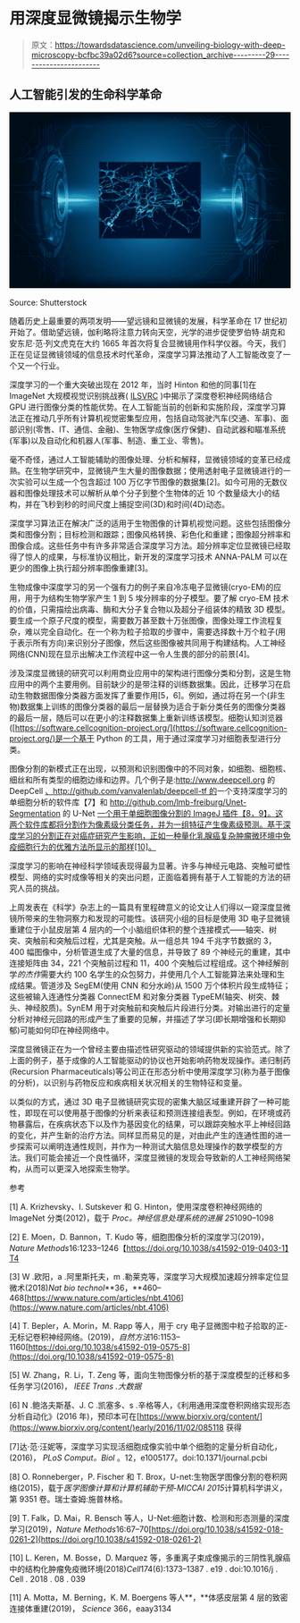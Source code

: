 # 用深度显微镜揭示生物学

> 原文：<https://towardsdatascience.com/unveiling-biology-with-deep-microscopy-bcfbc39a02d6?source=collection_archive---------29----------------------->

## 人工智能引发的生命科学革命

![](img/d5d108bf9ce1af75009809870f604355.png)

Source: Shutterstock

随着历史上最重要的两项发明——望远镜和显微镜的发展，科学革命在 17 世纪初开始了。借助望远镜，伽利略将注意力转向天空，光学的进步促使罗伯特·胡克和安东尼·范·列文虎克在大约 1665 年首次将复合显微镜用作科学仪器。今天，我们正在见证显微镜领域的信息技术时代革命，深度学习算法推动了人工智能改变了一个又一个行业。

深度学习的一个重大突破出现在 2012 年，当时 Hinton 和他的同事[1]在 ImageNet 大规模视觉识别挑战赛( [ILSVRC](http://image-net.org/challenges/LSVRC/) )中揭示了深度卷积神经网络结合 GPU 进行图像分类的性能优势。在人工智能当前的创新和实施阶段，深度学习算法正在推动几乎所有计算机视觉密集型应用，包括自动驾驶汽车(交通、军事)、面部识别(零售、IT、通信、金融)、生物医学成像(医疗保健)、自动武器和瞄准系统(军事)以及自动化和机器人(军事、制造、重工业、零售)。

毫不奇怪，通过人工智能辅助的图像处理、分析和解释，显微镜领域的变革已经成熟。在生物学研究中，显微镜产生大量的图像数据；使用透射电子显微镜进行的一次实验可以生成一个包含超过 100 万亿字节图像的数据集[2]。如今可用的无数仪器和图像处理技术可以解析从单个分子到整个生物体的近 10 个数量级大小的结构，并在飞秒到秒的时间尺度上捕捉空间(3D)和时间(4D)动态。

深度学习算法正在解决广泛的适用于生物图像的计算机视觉问题。这些包括图像分类和图像分割；目标检测和跟踪；图像风格转换、彩色化和重建；图像超分辨率和图像合成。这些任务中有许多非常适合深度学习方法。超分辨率定位显微镜已经取得了惊人的成果，与标准协议相比，新开发的深度学习技术 ANNA-PALM 可以在更少的图像上执行超分辨率图像重建[3]。

生物成像中深度学习的另一个强有力的例子来自冷冻电子显微镜(cryo-EM)的应用，用于为结构生物学家产生 1 到 5 埃分辨率的分子模型。要了解 cryo-EM 技术的价值，只需描绘出病毒、酶和大分子复合物以及超分子组装体的精致 3D 模型。要生成一个原子尺度的模型，需要数万甚至数十万张图像，图像处理工作流程复杂，难以完全自动化。在一个称为粒子拾取的步骤中，需要选择数十万个粒子(用于表示所有方向)来识别分子图像，然后这些图像被共同用于构建结构。人工神经网络(CNN)现在显示出解决工作流程中这一令人生畏的部分的前景[4]。

涉及深度显微镜的研究可以利用商业应用中的架构进行图像分类和分割，这是生物应用中的两个主要用例。目前缺少的是带注释的训练数据集。因此，迁移学习在启动生物数据图像分类器方面发挥了重要作用[5，6]。例如，通过将在另一个(非生物)数据集上训练的图像分类器的最后一层替换为适合于新分类任务的图像分类器的最后一层，随后可以在更小的注释数据集上重新训练该模型。细胞认知浏览器([https://software.cellcognition-project.org/](https://software.cellcognition-project.org/)是一个基于 Python 的工具，用于通过深度学习对细胞表型进行分类。

图像分割的新模式正在出现，以预测和识别图像中的不同对象，如细胞、细胞核、细丝和所有类型的细胞边缘和边界。几个例子是:http://www.deepcell.org 的 DeepCell [、http://github.com/vanvalenlab/deepcell-tf 的](http://www.deepcell.org/)一个支持深度学习的单细胞分析的软件库【7】和 http://github.com/lmb-freiburg/Unet-Segmentation 的 U-Net [一个用于单细胞图像分割的 ImageJ 插件【8，9】。这两个软件库都将分割作为像素级分类任务，并为一组特征产生像素级预测。基于深度学习的分割正在对癌症研究产生影响，正如一种量化乳腺癌复杂肿瘤微环境中免疫细胞行为的优雅方法所显示的那样[10]。](http://github.com/lmb-freiburg/Unet-Segmentation)

深度学习的影响在神经科学领域表现得最为显著。许多与神经元电路、突触可塑性模型、网络的实时成像等相关的突出问题，正面临着拥有基于人工智能的方法的研究人员的挑战。

上周发表在《科学》杂志上的一篇具有里程碑意义的论文让人们得以一窥深度显微镜所带来的生物洞察力和发现的可能性。该研究小组的目标是使用 3D 电子显微镜重建位于小鼠皮层第 4 层内的一个小脑组织体积的整个连接模式——轴突、树突、突触前和突触后过程，尤其是突触。从一组总共 194 千兆字节数据的 3，400 幅图像中，分析管道生成了大量的信息，并导致了 89 个神经元的重建，其中连接矩阵由 34，221 个突触前过程和 11，400 个突触后过程组成。这个神经解剖学*的杰作*需要大约 100 名学生的众包努力，并使用几个人工智能算法来处理和生成结果。管道涉及 SegEM(使用 CNN 和分水岭)从 1500 万个体积片段生成特征；这些被输入连通性分类器 ConnectEM 和对象分类器 TypeEM(轴突、树突、棘头、神经胶质)。SynEM 用于对突触前和突触后片段进行分类。对输出进行的定量分析对神经元回路的形成产生了重要的见解，并描述了学习(即长期增强和长期抑郁)可能如何印在神经网络中。

深度显微镜正在为一个曾经主要由描述性研究驱动的领域提供新的实验范式。除了上面的例子，基于成像的人工智能驱动的协议也开始影响药物发现操作。递归制药(Recursion Pharmaceuticals)等公司正在形态分析中使用深度学习(称为基于图像的分析)，以识别与药物反应和疾病相关状况相关的生物特征和变量。

以类似的方式，通过 3D 电子显微镜研究实现的密集大脑区域重建开辟了一种可能性，即现在可以使用基于图像的分析来表征和预测连接组表型。例如，在环境或药物暴露后，在疾病状态下以及作为基因变化的结果，可以跟踪突触水平上神经回路的变化，并产生新的治疗方法。同样显而易见的是，对由此产生的连通性图的进一步探索可以阐明连通性规则，并作为一种测试大脑信息处理操作的数学模型的方法。我们可能会接近一个良性循环，深度显微镜的发现会导致新的人工神经网络架构，从而可以更深入地探索生物学。

参考

[1] A. Krizhevsky、I. Sutskever 和 G. Hinton，使用深度卷积神经网络的 ImageNet 分类(2012)，载于 *Proc。神经信息处理系统的进展 25*1090–1098

[2] E. Moen，D. Bannon，T. Kudo 等，细胞图像分析的深度学习(2019)，*Nature Methods*16:1233–1246【https://doi.org/10.1038/s41592-019-0403-1】T4

[3] W .欧阳，a .阿里斯托夫，m .勒莱克等，深度学习大规模加速超分辨率定位显微术(2018)*Nat bio technol***36，**460–468[https://www.nature.com/articles/nbt.4106](https://www.nature.com/articles/nbt.4106)

[4] T. Bepler，A. Morin，M. Rapp 等人，用于 cry 电子显微图中粒子拾取的正-无标记卷积神经网络。(2019)，*自然方法*16:1153–1160[https://doi.org/10.1038/s41592-019-0575-8](https://doi.org/10.1038/s41592-019-0575-8)

[5] W. Zhang，R. Li，T. Zeng 等，面向生物图像分析的基于深度模型的迁移和多任务学习(2016)， *IEEE Trans .大数据*

[6] N .鲍洛夫斯基、J. C .凯塞多、s .辛格等人，《利用通用深度卷积网络实现形态分析自动化》(2016 年)，预印本可在[https://www.biorxiv.org/content/](https://www.biorxiv.org/content/)early/2016/11/02/085118 获得

[7]达·范·汪妮等，深度学习实现活细胞成像实验中单个细胞的定量分析自动化，(2016)， *PLoS Comput。Biol* 。12，e1005177。doi:10.1371/journal.pcbi

[8] O. Ronneberger，P. Fischer 和 T. Brox，U-net:生物医学图像分割的卷积网络(2015)，载于*医学图像计算和计算机辅助干预-MICCAI 2015*计算机科学讲义，第 9351 卷。瑞士查姆:施普林格。

[9] T. Falk，D. Mai，R. Bensch 等人，U-Net:细胞计数、检测和形态测量的深度学习(2019)，*Nature Methods*16:67–70[https://doi.org/10.1038/s41592-018-0261-2](https://doi.org/10.1038/s41592-018-0261-2)

[10] L. Keren，M. Bosse，D. Marquez 等，多重离子束成像揭示的三阴性乳腺癌中的结构化肿瘤免疫微环境(2018)*Cell*174(6):1373–1387 . e19 . doi:10.1016/j . Cell . 2018 . 08 . 039

[11] A. Motta，M. Berning，K. M. Boergens 等人**，**体感皮层第 4 层的致密连接体重建(2019)， *Science* 366，eaay3134